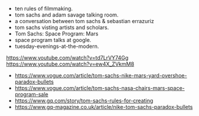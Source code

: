 * ten rules of filmmaking.
* tom sachs and adam savage talking room.
* a conversation between tom sachs & sebastian errazuriz
* tom sachs visting artists and scholars.
* Tom Sachs: Space Program: Mars
* space program talks at google.
* tuesday-evenings-at-the-modern.

https://www.youtube.com/watch?v=td7LrVY74Gg
https://www.youtube.com/watch?v=ew4X_ZVkmM8

- https://www.vogue.com/article/tom-sachs-nike-mars-yard-overshoe-paradox-bullets
- https://www.vogue.com/article/tom-sachs-nasa-chairs-mars-space-program-sale
- https://www.gq.com/story/tom-sachs-rules-for-creating
- https://www.gq-magazine.co.uk/article/nike-tom-sachs-paradox-bullets
